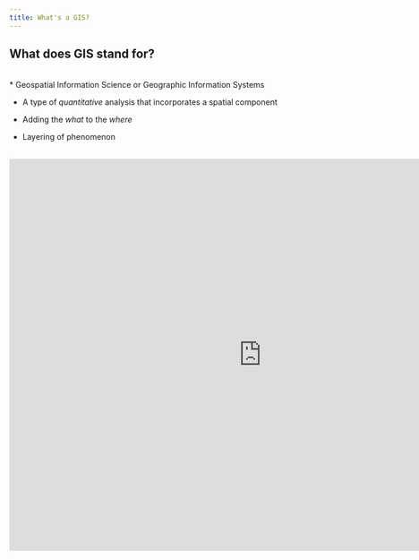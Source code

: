 ```yaml
---
title: What's a GIS?
---
```


## What does GIS stand for? 
<br>
* Geospatial Information Science or Geographic Information Systems

* A type of *quantitative* analysis that incorporates a spatial component

* Adding the *what* to the *where*

* Layering of phenomenon

<br>

<iframe width="900px" height="700px" src="https://storymaps.arcgis.com/stories/985d1be645144623972f65d960432802" frameborder="0" scrolling="yes"></iframe>

